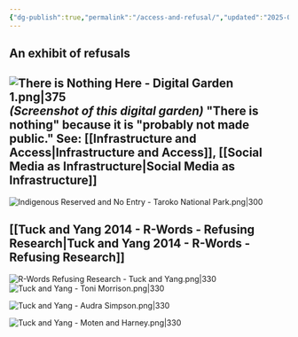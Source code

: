 ```yaml
---
{"dg-publish":true,"permalink":"/access-and-refusal/","updated":"2025-05-07T22:52:38.252+08:00"}
---
```


## An exhibit of refusals
![There is Nothing Here - Digital Garden 1.png|375](/img/user/There%20is%20Nothing%20Here%20-%20Digital%20Garden%201.png)
*(Screenshot of this digital garden)*
"There is nothing" because it is "probably not made public."
See: [[Infrastructure and Access\|Infrastructure and Access]], [[Social Media as Infrastructure\|Social Media as Infrastructure]]
---

![Indigenous Reserved and No Entry - Taroko National Park.png|300](/img/user/Indigenous%20Reserved%20and%20No%20Entry%20-%20Taroko%20National%20Park.png)


## [[Tuck and Yang 2014 - R-Words - Refusing Research\|Tuck and Yang 2014 - R-Words - Refusing Research]]

![R-Words Refusing Research - Tuck and Yang.png|330](/img/user/R-Words%20Refusing%20Research%20-%20Tuck%20and%20Yang.png)
![Tuck and Yang - Toni Morrison.png|330](/img/user/Tuck%20and%20Yang%20-%20Toni%20Morrison.png)

![Tuck and Yang - Audra Simpson.png|330](/img/user/Tuck%20and%20Yang%20-%20Audra%20Simpson.png)

![Tuck and Yang - Moten and Harney.png|330](/img/user/Tuck%20and%20Yang%20-%20Moten%20and%20Harney.png)


